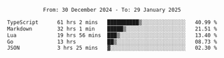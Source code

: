 <div align="center">
<p style="text-align: center;">
<!--START_SECTION:waka-->

```txt
From: 30 December 2024 - To: 29 January 2025

TypeScript      61 hrs 2 mins   ██████████▒░░░░░░░░░░░░░░   40.99 %
Markdown        32 hrs 1 min    █████▒░░░░░░░░░░░░░░░░░░░   21.51 %
Lua             19 hrs 56 mins  ███▒░░░░░░░░░░░░░░░░░░░░░   13.40 %
Go              13 hrs          ██▒░░░░░░░░░░░░░░░░░░░░░░   08.73 %
JSON            3 hrs 25 mins   ▓░░░░░░░░░░░░░░░░░░░░░░░░   02.30 %
```

<!--END_SECTION:waka-->
</p>
</div>
